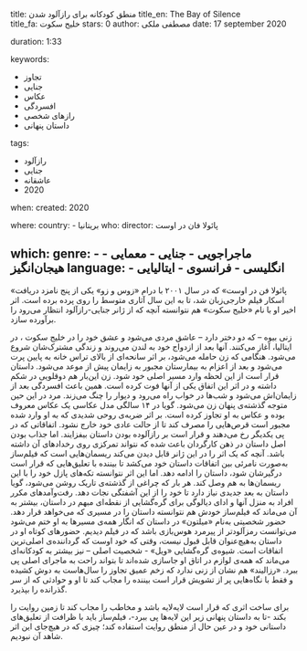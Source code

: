 
title: منطق کودکانه برای رازآلود شدن 
title_en: The Bay of Silence  
title_fa: خلیج سکوت 
stars: 0
author: مصطفی ملکی
date: 17 september 2020

duration: 1:33

keywords:
  - تجاوز
  - جنایی
  - عکاس
  - افسردگی
  - رازهای شخصی
  - داستان پنهانی   

tags:
  - رازآلود
  - جنایی
  - عاشقانه
  - 2020 

when:
  created: 2020

where:
  country:
    - بریتانیا 
who:
  director: پائولا فان در اوست
   
which:
  genre:
    - ماجراجویی
    - جنایی
    - معمایی
    - هیجان‌انگیز
  language:
    - انگلیسی
    - فرانسوی
    - ایتالیایی
---

«پائولا فن در اوست» که در سال ۲۰۰۱ با درام «زوس و زو» یکی از پنج نامزد دریافت اسکار فیلم خارجی‌زبان شد، تا به این سال آثاری متوسط را روی پرده برده است. اثر اخیر او با نام «خلیج سکوت» هم نتوانسته آنچه که از ژانر جنایی-رازآلود انتظار می‌رود را برآورده سازد. 

زنی بیوه – که دو دختر دارد – عاشق مردی می‌شود و عشق خود را در خلیج سکوت ، در ایتالیا، آغاز می‌کنند. آنها بعد از ازدواج خود به لندن می‌روند و زندگی مشترک‌شان شروع می‌شود. هنگامی که زن حامله می‌شود، بر اثر سانحه‌ای از بالای تراس خانه به پایین پرت می‌شود و بعد از اعزام به بیمارستان مجبور به زایمان پیش از موعد می‌شود. داستان قرار است از این لحظه وارد مسیر اصلی خود شود. زن این‌بار هم دوقلویی در شکم داشته و در اثر این اتفاق یکی از آنها فوت کرده است. همین باعث افسردگی بعد از زایمان‌اش می‌شود و شب‌ها در خواب راه می‌رود و دیوار را چنگ می‌زند. مرد در این حین متوجه گذشته‌ی پنهان زن می‌شود. گویا در ۱۴ سالگی مدل عکاسی یک عکاس معروف بوده و عکاس به او تجاوز کرده است. بر اثر ضربه‌ی روحی شدیدی که به او وارد شده مجبور است قرص‌هایی را مصرف کند تا از حالت عادی خود خارج نشود. اتفاقاتی که در پی یکدیگر رخ می‌دهند و قرار است بر رازآلوده بودن داستان بیفزایند. اما جذاب بودن اصل داستان در ذهن کارگردان باعث شده که نتواند تمرکزی روی رخدادهای آن داشته باشد. آنچه که یک اثر را در این ژانر قابل دیدن می‌کند ریسمان‌هایی است که فیلم‌ساز به‌صورت نامرئی بین اتفاقات داستان خود می‌کشد تا بیننده با تعلیق‌هایی که قرار است درگیرشان شود، داستان را ادامه دهد. اما این اثر نتوانسته تکه‌های پازل خود را با این ریسمان‌ها به هم وصل کند. هر بار که چراغی از گذشته‌ی تاریک روشن می‌شود، گویا داستان به بعد جدیدی نیاز دارد تا خود را از این آشفتگی نجات دهد. رفت‌و‌آمدهای مکرر افراد به منزل آنها و ادای دیالوگی برای گره‌گشایی از نقطه‌ای مبهم در داستان، بیشتر به آن می‌ماند که فیلم‌ساز خودش هم نتوانسته داستان را در مسیری که می‌خواهد قرار دهد. حضور شخصیتی به‌نام «میلتون» در داستان که انگار همه‌ی مسیرها به او ختم می‌شود می‌توانست رمزآلودتر از پیرمرد هوس‌بازی باشد که در فیلم دیدیم. حضورهای کوتاه او در داستان به‌هیچ‌عنوان قابل قبول نیست، وقتی که خود اوست که گرداننده‌ی اصلی‌ترین اتفاقات است. شیوه‌ی گره‌گشایی «ویل» - شخصیت اصلی – نیز بیشتر به کودکانه‌ای می‌ماند که همه‌ی لوازم در اتاق او جاسازی شده‌اند تا بتواند راحت به ماجرای اصلی پی ببرد. «رزالیند» هم نشان از زنی ندارد که زخم عمیق تجاوز را سال‌هاست به دوش کشیده و فقط با نگاه‌هایی پر از تشویش قرار است بیننده را مجاب کند تا او و حوادثی که از سر گذرانده را بپذیرد. 

برای ساخت اثری که قرار است لایه‌لایه باشد و مخاطب را مجاب کند تا زمین روایت را بکند -تا به داستان پنهانی زیر این لایه‌ها پی ببرد-، فیلم‌ساز باید با ظرافت از تعلیق‌های داستانی خود و در عین حال از منطق روایت استفاده کند؛ چیزی که در هیچ‌جای این اثر شاهد آن نبودیم.